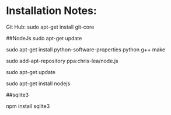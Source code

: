 Installation Notes:
===================

Git Hub:
sudo apt-get install git-core

##NodeJs
sudo apt-get update

sudo apt-get install python-software-properties python g++ make

sudo add-apt-repository ppa:chris-lea/node.js

sudo apt-get update

sudo apt-get install nodejs


##sqlite3

npm install sqlite3




